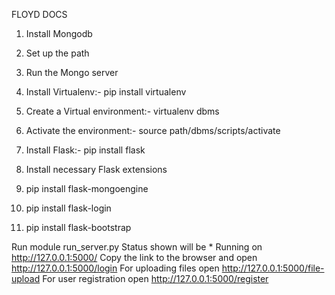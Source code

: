 FLOYD DOCS

1. Install Mongodb
2. Set up the path
3. Run the Mongo server
       
4. Install Virtualenv:- 
   pip install virtualenv

5. Create a Virtual environment:- 
   virtualenv dbms

6. Activate the environment:- 
   source path/dbms/scripts/activate

7. Install Flask:- 
   pip install flask

8.  Install necessary Flask extensions
9.  pip install flask-mongoengine
10. pip install flask-login
11. pip install flask-bootstrap

Run module run_server.py
Status shown will be * Running on http://127.0.0.1:5000/
Copy the link to the browser and open http://127.0.0.1:5000/login
For uploading files open http://127.0.0.1:5000/file-upload
For user registration open http://127.0.0.1:5000/register


